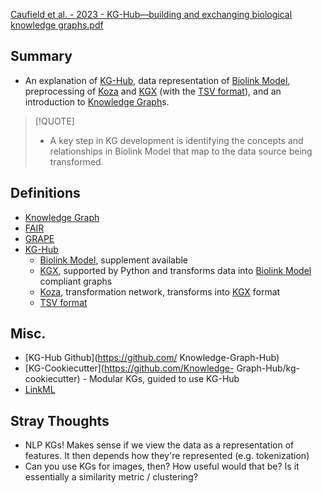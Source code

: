 [Caufield et al. - 2023 - KG-Hub—building and exchanging biological knowledge graphs.pdf](https://academic.oup.com/bioinformatics/article/39/7/btad418/7211646)
## Summary

- An explanation of [KG-Hub](KG-Hub.md), data representation of [Biolink Model](Biolink%20Model.md), preprocessing of [Koza](Koza.md) and [KGX](KGX.md) (with the [TSV format](TSV%20format.md)), and an introduction to [Knowledge Graph](Knowledge%20Graph.md)s.

> [!QUOTE]
> - A key step in KG development is identifying the concepts and relationships in Biolink Model that map to the data source being transformed.
## Definitions

- [Knowledge Graph](Knowledge%20Graph.md)
- [FAIR](FAIR.md)
- [GRAPE](GRAPE.md)
- [KG-Hub](KG-Hub.md)
	- [Biolink Model](Biolink%20Model.md), supplement available
	- [KGX](KGX.md), supported by Python and transforms data into [Biolink Model](Biolink%20Model.md) compliant graphs
	- [Koza](Koza.md), transformation network, transforms into [KGX](KGX.md) format
	- [TSV format](TSV%20format.md)
## Misc.

- [KG-Hub Github](https://github.com/ Knowledge-Graph-Hub)
- [KG-Cookiecutter](https://github.com/Knowledge- Graph-Hub/kg-cookiecutter) - Modular KGs, guided to use KG-Hub
- [LinkML](https://linkml.io)
## Stray Thoughts

- NLP KGs! Makes sense if we view the data as a representation of features. It then depends how they're represented (e.g. tokenization)
- Can you use KGs for images, then? How useful would that be? Is it essentially a similarity metric / clustering?